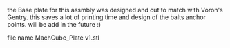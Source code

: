 the Base plate for this assmbly was designed and cut to match with Voron's Gentry.
this saves a lot of printing time and design of the balts anchor points.
will be add in the future :)

file name MachCube_Plate v1.stl
